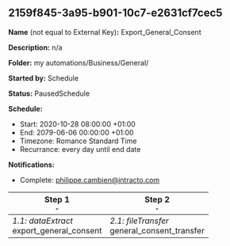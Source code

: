 ## 2159f845-3a95-b901-10c7-e2631cf7cec5

**Name** (not equal to External Key)**:** Export_General_Consent

**Description:** n/a

**Folder:** my automations/Business/General/

**Started by:** Schedule

**Status:** PausedSchedule

**Schedule:**

* Start: 2020-10-28 08:00:00 +01:00
* End: 2079-06-06 00:00:00 +01:00
* Timezone: Romance Standard Time
* Recurrance: every day until end date

**Notifications:**

* Complete: philippe.cambien@intracto.com

| Step 1<br>_<small>-</small>_ | Step 2<br>_<small>-</small>_ |
| --- | --- |
| _1.1: dataExtract_<br>export_general_consent | _2.1: fileTransfer_<br>general_consent_transfer |
